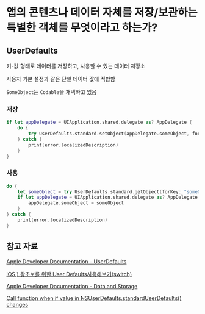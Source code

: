 # 앱의 콘텐츠나 데이터 자체를 저장/보관하는 특별한 객체를 무엇이라고 하는가?

## UserDefaults

키-값 형태로 데이터를 저장하고, 사용할 수 있는 데이터 저장소

사용자 기본 설정과 같은 단일 데이터 값에 적합함

`SomeObject`는 `Codable`을 채택하고 있음

### 저장

```swift
if let appDelegate = UIApplication.shared.delegate as? AppDelegate {
	do {
		try UserDefaults.standard.setObject(appDelegate.someObject, forKey: "someObject")
	} catch {
		print(error.localizedDescription)
	}
}
```

### 사용

```swift
do {
	let someObject = try UserDefaults.standard.getObject(forKey: "someObject", castTo: SomeObject.self)
	if let appDelegate = UIApplication.shared.delegate as? AppDelegate {
		appDelegate.someObject = someObject
	}
} catch {
	print(error.localizedDescription)
}
```

## 참고 자료

[Apple Developer Documentation - UserDefaults](https://developer.apple.com/documentation/foundation/userdefaults)

[iOS ) 왕초보를 위한 User Defaults사용해보기(switch)](https://zeddios.tistory.com/107)

[Apple Developer Documentation - Data and Storage](https://developer.apple.com/documentation/bundleresources/information_property_list/data_and_storage)

[Call function when if value in NSUserDefaults.standardUserDefaults() changes](https://stackoverflow.com/questions/36608645/call-function-when-if-value-in-nsuserdefaults-standarduserdefaults-changes)